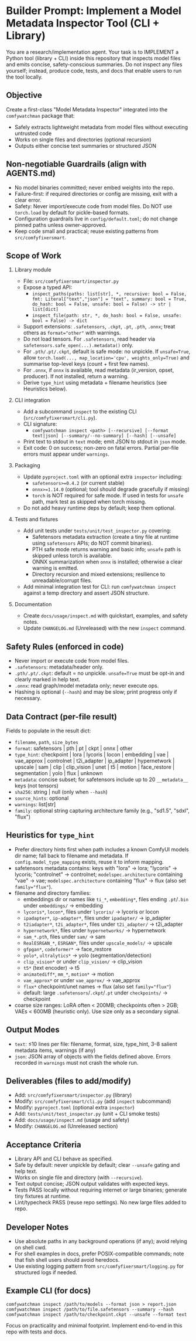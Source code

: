 # Builder Prompt: Implement a Model Metadata Inspector Tool (CLI + Library)
<!-- markdownlint-disable MD032 -->

You are a research/implementation agent. Your task is to IMPLEMENT a Python tool (library + CLI) inside this repository that inspects model files and emits concise, safety-conscious summaries. Do not inspect any files yourself; instead, produce code, tests, and docs that enable users to run the tool locally.

## Objective

Create a first-class "Model Metadata Inspector" integrated into the `comfywatchman` package that:
- Safely extracts lightweight metadata from model files without executing untrusted code
- Works on single files and directories (optional recursion)
- Outputs either concise text summaries or structured JSON

## Non-negotiable Guardrails (align with AGENTS.md)

- No model binaries committed; never embed weights into the repo.
- Failure-first: if required directories or config are missing, exit with a clear error.
- Safety: Never import/execute code from model files. Do NOT use `torch.load` by default for pickle-based formats.
- Configuration guardrails live in `config/default.toml`; do not change pinned paths unless owner-approved.
- Keep code small and practical; reuse existing patterns from `src/comfyfixersmart`.

## Scope of Work

1) Library module
   - File: `src/comfyfixersmart/inspector.py`
   - Expose a typed API:
     - `inspect_paths(paths: list[str], *, recursive: bool = False, fmt: Literal["text","json"] = "text", summary: bool = True, do_hash: bool = False, unsafe: bool = False) -> str | list[dict]`
     - `inspect_file(path: str, *, do_hash: bool = False, unsafe: bool = False) -> dict`
   - Support extensions: `.safetensors`, `.ckpt`, `.pt`, `.pth`, `.onnx`; treat others as `format="other"` with warnings.
   - Do not load tensors. For `.safetensors`, read header via `safetensors.safe_open(...).metadata()` only.
   - For `.pth/.pt/.ckpt`, default is safe mode: no unpickle. If `unsafe=True`, allow `torch.load(..., map_location='cpu', weights_only=True)` and summarise top-level keys (count + first few names).
   - For `.onnx`, if `onnx` is available, read metadata (ir_version, opset, producer). If not installed, return a warning.
   - Derive `type_hint` using metadata + filename heuristics (see Heuristics below).

2) CLI integration
   - Add a subcommand `inspect` to the existing CLI (`src/comfyfixersmart/cli.py`).
   - CLI signature:
     - `comfywatchman inspect <path> [--recursive] [--format text|json] [--summary/--no-summary] [--hash] [--unsafe]`
   - Print text to stdout in `text` mode; emit JSON to stdout in `json` mode.
   - Exit code: 0 on success; non-zero on fatal errors. Partial per-file errors must appear under `warnings`.

3) Packaging
   - Update `pyproject.toml` with an optional extra `inspector` including:
     - `safetensors>=0.4.2` (or current stable)
     - `onnx>=1.14.0` (optional; tool should degrade gracefully if missing)
     - `torch` is NOT required for safe mode. If used in tests for `unsafe` path, mark test as skipped when torch missing.
   - Do not add heavy runtime deps by default; keep them optional.

4) Tests and fixtures
   - Add unit tests under `tests/unit/test_inspector.py` covering:
     - Safetensors metadata extraction (create a tiny file at runtime using `safetensors` APIs; do NOT commit binaries).
     - PTH safe mode returns warning and basic info; `unsafe` path is skipped unless torch is available.
     - ONNX summarization when `onnx` is installed; otherwise a clear warning is emitted.
     - Directory recursion and mixed extensions; resilience to unreadable/corrupt files.
   - Add minimal integration test for CLI: run `comfywatchman inspect` against a temp directory and assert JSON structure.

5) Documentation
   - Create `docs/usage/inspect.md` with quickstart, examples, and safety notes.
   - Update `CHANGELOG.md` (Unreleased) with the new `inspect` command.

## Safety Rules (enforced in code)

- Never import or execute code from model files.
- `.safetensors`: metadata/header only.
- `.pth/.pt/.ckpt`: default = no unpickle. `unsafe=True` must be opt-in and clearly marked in help text.
- `.onnx`: read graph/model metadata only; never execute ops.
- Hashing is optional (`--hash`) and may be slow; print progress only if necessary.

## Data Contract (per-file result)

Fields to populate in the result dict:
- `filename`, `path`, `size_bytes`
- `format`: safetensors | pth | pt | ckpt | onnx | other
- `type_hint`: checkpoint | lora | lycoris | locon | embedding | vae | vae_approx | controlnet | t2i_adapter | ip_adapter | hypernetwork | upscale | sam | clip | clip_vision | unet | t5 | motion | face_restore | segmentation | yolo | flux | unknown
- `metadata`: concise subset; for safetensors include up to 20 `__metadata__` keys (not tensors)
- `sha256`: string | null (only when `--hash`)
- `source_hints`: optional
- `warnings`: list[str]
- `family`: optional string capturing architecture family (e.g., "sd1.5", "sdxl", "flux")

## Heuristics for `type_hint`

- Prefer directory hints first when path includes a known ComfyUI models dir name; fall back to filename and metadata. If `config.model_type_mapping` exists, reuse it to inform mapping.
- safetensors metadata contains: keys with "lora" → lora; "lycoris" → lycoris; "controlnet" → controlnet; `modelspec.architecture` containing "vae" → vae; `modelspec.architecture` containing "flux" → flux (also set `family="flux"`).
- filename and directory families:
   - embeddings dir or names like `ti_*`, `embedding*`, files ending `.pt`/`.bin` under `embeddings/` → embedding
   - `lycoris*`, `locon*`, files under `lycoris/` → lycoris or locon
   - `ipadapter*`, `ip-adapter*`, files under `ipadapter/` → ip_adapter
   - `t2iadapter*`, `t2i_adapter*`, files under `t2i_adapter/` → t2i_adapter
   - `hypernetwork*`, files under `hypernetworks/` → hypernetwork
   - `sam_*.pth`, files under `sam/` → sam
   - `RealESRGAN_*`, `ESRGAN*`, files under `upscale_models/` → upscale
   - `gfpgan*`, `codeformer*` → face_restore
   - `yolo*`, `ultralytics*` → yolo (segmentation/detection)
   - `clip_vision*` or under `clip_vision/` → clip_vision
   - `t5*` (text encoder) → t5
   - `animatediff*`, `mm_*`, `motion*` → motion
   - `vae_approx*` or under `vae_approx/` → vae_approx
   - `flux*` checkpoint/unet names → flux (also set `family="flux"`)
   - default: large `.safetensors`/`.ckpt`/`.pt` under `checkpoints/` → checkpoint
- coarse size ranges: LoRA often < 200MB; checkpoints often > 2GB; VAEs < 600MB (heuristic only). Use size only as a secondary signal.

## Output Modes

- `text`: ≤10 lines per file: filename, format, size, type_hint, 3–8 salient metadata items, warnings (if any)
- `json`: JSON array of objects with the fields defined above. Errors recorded in `warnings` must not crash the whole run.

## Deliverables (files to add/modify)

- Add: `src/comfyfixersmart/inspector.py` (library)
- Modify: `src/comfyfixersmart/cli.py` (add `inspect` subcommand)
- Modify: `pyproject.toml` (optional extra `inspector`)
- Add: `tests/unit/test_inspector.py` (unit + CLI smoke tests)
- Add: `docs/usage/inspect.md` (usage and safety)
- Modify: `CHANGELOG.md` (Unreleased section)

## Acceptance Criteria

- Library API and CLI behave as specified.
- Safe by default: never unpickle by default; clear `--unsafe` gating and help text.
- Works on single file and directory (with `--recursive`).
- Text output concise; JSON output validates with expected keys.
- Tests PASS locally without requiring internet or large binaries; generate tiny fixtures at runtime.
- Lint/typecheck PASS (reuse repo settings). No new large files added to repo.

## Developer Notes

- Use absolute paths in any background operations (if any); avoid relying on shell cwd.
- For shell examples in docs, prefer POSIX-compatible commands; note that fish shell users should avoid heredocs.
- Use existing logging pattern from `src/comfyfixersmart/logging.py` for structured logs if needed.

## Example CLI (for docs)

```text
comfywatchman inspect /path/to/models --format json > report.json
comfywatchman inspect /path/to/file.safetensors --summary --hash
comfywatchman inspect /path/to/checkpoint.ckpt --unsafe --format text
```

Focus on practicality and minimal footprint. Implement end-to-end in this repo with tests and docs.
